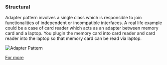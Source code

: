 ### Structural

Adapter pattern involves a single class which is responsible to join functionalities of independent or incompatible interfaces. A real life example could be a case of card reader which acts as an adapter between memory card and a laptop. You plugin the memory card into card reader and card reader into the laptop so that memory card can be read via laptop.

![Adapter Pattern](https://www.tutorialspoint.com/design_pattern/images/adapter_pattern_uml_diagram.jpg)

[For more](https://www.tutorialspoint.com/design_pattern/adapter_pattern.htm)